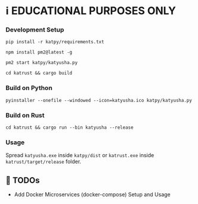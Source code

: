 # :information_source: EDUCATIONAL PURPOSES ONLY

### Development Setup

```pip install -r katpy/requirements.txt```

```npm install pm2@latest -g```

```pm2 start katpy/katyusha.py```

```cd katrust && cargo build```

### Build on Python

```pyinstaller --onefile --windowed --icon=katyusha.ico katpy/katyusha.py```

### Build on Rust
```cd katrust && cargo run --bin katyusha --release```

### Usage

Spread ```katyusha.exe``` inside `katpy/dist` or ```katrust.exe``` inside `katrust/target/release` folder.

## 📌 TODOs
* Add Docker Microservices (docker-compose) Setup and Usage
